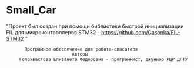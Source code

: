 # Small_Car
"Проект был создан при помощи библиотеки быстрой инициализации FIL для микроконтроллеров STM32 - https://github.com/Casonka/FIL-STM32 "

           Програмное обеспечение для робота-спасателя
                             Авторы:
         Голохвастова Елизавета Фёдоровна - программист, джуниор РЦР ДГТУ
         
